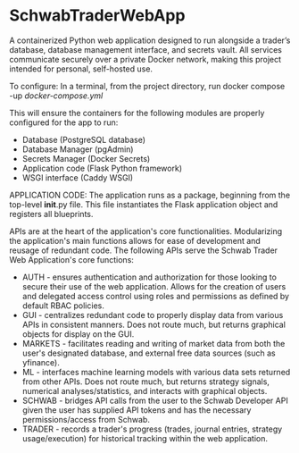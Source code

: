 # SchwabTraderWebApp
A containerized Python web application designed to run alongside a trader’s database, database management interface, and secrets vault. All services communicate securely over a private Docker network, making this project intended for personal, self-hosted use.

To configure:
In a terminal, from the project directory, run docker compose -up  *docker-compose.yml*

This will ensure the containers for the following modules are properly configured for the app to run:
- Database (PostgreSQL database)
- Database Manager (pgAdmin)
- Secrets Manager (Docker Secrets)
- Application code (Flask Python framework)
- WSGI interface (Caddy WSGI)

APPLICATION CODE:
The application runs as a package, beginning from the top-level __init__.py file. This file instantiates the Flask application object and registers all blueprints.

APIs are at the heart of the application's core functionalities. Modularizing the application's main functions allows for ease of development and reusage of redundant code. The following APIs serve the Schwab Trader Web Application's core functions:

- AUTH - ensures authentication and authorization for those looking to secure their use of the web application. Allows for the creation of users and delegated access control using roles and permissions as defined by default RBAC policies.
- GUI - centralizes redundant code to properly display data from various APIs in consistent manners. Does not route much, but returns graphical objects for display on the GUI.
- MARKETS - facilitates reading and writing of market data from both the user's designated database, and external free data sources (such as yfinance).
- ML - interfaces machine learning models with various data sets returned from other APIs. Does not route much, but returns strategy signals, numerical analyses/statistics, and interacts with graphical objects.
- SCHWAB - bridges API calls from the user to the Schwab Developer API given the user has supplied API tokens and has the necessary permissions/access from Schwab.
- TRADER - records a trader's progress (trades, journal entries, strategy usage/execution) for historical tracking within the web application.
